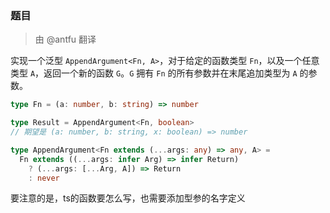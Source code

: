 ### 题目

> 由 @antfu 翻译

实现一个泛型 `AppendArgument<Fn, A>`，对于给定的函数类型 `Fn`，以及一个任意类型 `A`，返回一个新的函数 `G`。`G` 拥有 `Fn` 的所有参数并在末尾追加类型为 `A` 的参数。

```typescript
type Fn = (a: number, b: string) => number

type Result = AppendArgument<Fn, boolean>
// 期望是 (a: number, b: string, x: boolean) => number
```

```ts
type AppendArgument<Fn extends (...args: any) => any, A> = 
  Fn extends ((...args: infer Arg) => infer Return) 
    ? (...args: [...Arg, A]) => Return 
    : never
```

要注意的是，ts的函数要怎么写，也需要添加型参的名字定义
